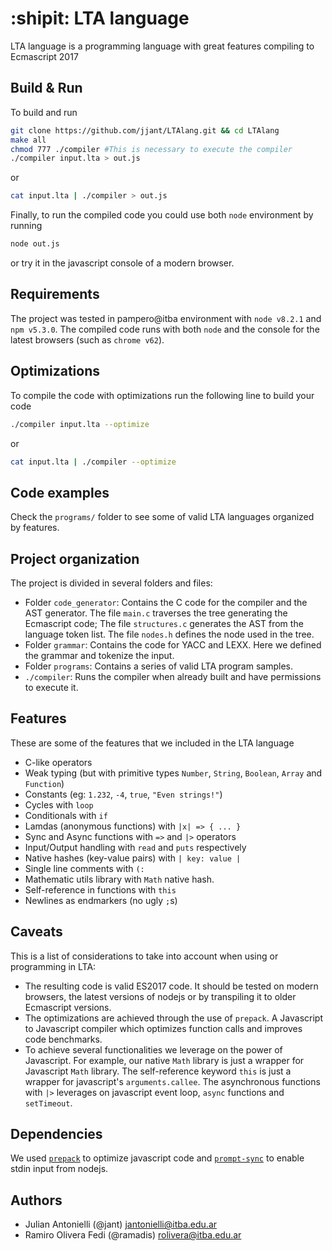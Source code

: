 # :shipit: LTA language

LTA language is a programming language with great features compiling to Ecmascript 2017

## Build & Run
To build and run
```bash
git clone https://github.com/jjant/LTAlang.git && cd LTAlang
make all
chmod 777 ./compiler #This is necessary to execute the compiler
./compiler input.lta > out.js
```
or
```bash
cat input.lta | ./compiler > out.js
```
Finally, to run the compiled code you could use both `node` environment by running

```bash
node out.js
```
or try it in the javascript console of a modern browser.

## Requirements
The project was tested in pampero@itba environment with `node v8.2.1` and `npm v5.3.0`. The compiled code runs with both `node` and the console for the latest browsers (such as `chrome v62`).

## Optimizations
To compile the code with optimizations run the following line to build your code

```bash
./compiler input.lta --optimize
```
or
```bash
cat input.lta | ./compiler --optimize
```

## Code examples
Check the  `programs/` folder to see some of valid LTA languages organized by features.

## Project organization
The project is divided in several folders and files:

* Folder `code_generator`: Contains the C code for the compiler and the AST generator. The file  `main.c` traverses the tree generating the Ecmascript code; The file `structures.c` generates the AST from the language token list. The file `nodes.h` defines the node used in the tree.
* Folder `grammar`: Contains the code for YACC and LEXX. Here we defined the grammar and tokenize the input.
* Folder `programs`: Contains a series of valid LTA program samples.
* `./compiler`: Runs the compiler when already built and have permissions to execute it.

## Features
These are some of the features that we included in the LTA language

* C-like operators
* Weak typing (but with primitive types `Number`, `String`, `Boolean`, `Array` and `Function`)
* Constants (eg: `1.232`, `-4`, `true`, `"Even strings!"`)
* Cycles with `loop`
* Conditionals with `if`
* Lamdas (anonymous functions) with `|x| => { ... }`
* Sync and Async functions with `=>` and `|>` operators
* Input/Output handling with `read` and `puts` respectively
* Native hashes (key-value pairs) with `| key: value |`
* Single line comments with `(:`
* Mathematic utils library with `Math` native hash.
* Self-reference in functions with `this`
* Newlines as endmarkers (no ugly `;`s)

## Caveats
This is a list of considerations to take into account when using or programming in LTA:

* The resulting code is valid ES2017 code. It should be tested on modern browsers, the latest versions of nodejs or by transpiling it to older Ecmascript versions.
* The optimizations are achieved through the use of `prepack`. A Javascript to Javascript compiler which optimizes function calls and improves code benchmarks.
* To achieve several functionalities we leverage on the power of Javascript. For example, our native `Math` library is just a wrapper for Javascript `Math` library. The self-reference keyword `this` is just a wrapper for javascript's `arguments.callee`. The asynchronous functions with `|>` leverages on javascript event loop, `async` functions and `setTimeout`.

## Dependencies
We used [`prepack`](https://prepack.io/) to optimize javascript code and [`prompt-sync`](https://github.com/0x00A/prompt-sync) to enable stdin input from nodejs.

## Authors
* Julian Antonielli (@jant) jantonielli@itba.edu.ar
* Ramiro Olivera Fedi (@ramadis) rolivera@itba.edu.ar
